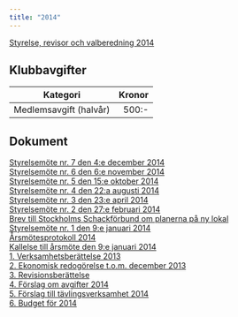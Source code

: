 ```yaml
---
title: "2014"
---
```

[Styrelse, revisor och valberedning 2014](seniorstyrelse_2014.pdf)

## Klubbavgifter

|Kategori|Kronor|
|-|-:|
|Medlemsavgift (halvår)|500:-|

## Dokument
[Styrelsemöte nr. 7 den 4:e december 2014](Protokoll_SrS_nr7_2014.pdf)  
[Styrelsemöte nr. 6 den 6:e november 2014](Protokoll_SrS_nr6_2014.pdf)  
[Styrelsemöte nr. 5 den 15:e oktober 2014](Protokoll_SrS_nr5_2014.pdf)  
[Styrelsemöte nr. 4 den 22:a augusti 2014](Protokoll_SrS_nr4_2014.pdf)  
[Styrelsemöte nr. 3 den 23:e april 2014](Protokoll_SrS_nr3_2014.pdf)  
[Styrelsemöte nr. 2 den 27:e februari 2014](Protokoll_SrS_nr2_2014.pdf)  
[Brev till Stockholms Schackförbund om planerna på ny lokal](BrevKaplansbacken.pdf)  
[Styrelsemöte nr. 1 den 9:e januari 2014](Protokoll_SrS_nr1_2014.pdf)  
[Årsmötesprotokoll 2014](arsmote_protokoll_2014.pdf)  
[Kallelse till årsmöte den 9:e januari 2014](Kallelse_arsmote_2014_SrS.pdf)  
[1. Verksamhetsberättelse 2013](Verksamhetsberattelse_SrS_2013.pdf)  
[2. Ekonomisk redogörelse t.o.m. december 2013](ekonomisk_redogorelse_SrS_2013.pdf)  
[3. Revisionsberättelse](Revisionsberattelse_SrS_2013.pdf)  
[4. Förslag om avgifter 2014](Forslag_om_avgifter_2014.pdf)  
[5. Förslag till tävlingsverksamhet 2014](verksamhet_2014.pdf)  
[6. Budget för 2014](Budget_for_SrS_2014.pdf)  
